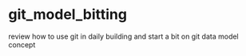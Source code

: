 # git_model_bitting
review how to use git in daily building and start a bit on git data model concept 
